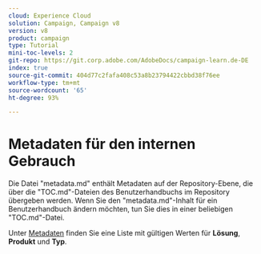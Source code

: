 ```yaml
---
cloud: Experience Cloud
solution: Campaign, Campaign v8
version: v8
product: campaign
type: Tutorial
mini-toc-levels: 2
git-repo: https://git.corp.adobe.com/AdobeDocs/campaign-learn.de-DE
index: true
source-git-commit: 404d77c2fafa408c53a8b23794422cbbd38f76ee
workflow-type: tm+mt
source-wordcount: '65'
ht-degree: 93%

---
```



# Metadaten für den internen Gebrauch

Die Datei &quot;metadata.md&quot; enthält Metadaten auf der Repository-Ebene, die über die &quot;TOC.md&quot;-Dateien des Benutzerhandbuchs im Repository übergeben werden. Wenn Sie den &quot;metadata.md&quot;-Inhalt für ein Benutzerhandbuch ändern möchten, tun Sie dies in einer beliebigen &quot;TOC.md&quot;-Datei.

Unter [Metadaten](https://experienceleague.adobe.com/docs/authoring-guide-exl/using/editing/user-guide-setup/metadata.html?lang=de) finden Sie eine Liste mit gültigen Werten für **Lösung**, **Produkt** und **Typ**.
